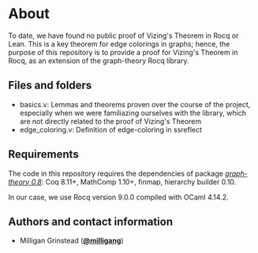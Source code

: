 # About

To date, we have found no public proof of Vizing's Theorem in Rocq or Lean. 
This is a key theorem for edge colorings in graphs; hence, the purpose of this repository is to provide a proof for Vizing's Theorem in Rocq, as an extension of the graph-theory Rocq library.

## Files and folders 
- basics.v: Lemmas and theorems proven over the course of the project, especially when we were familiazing ourselves with the library, which are not directly related to the proof of Vizing's Theorem
- edge_coloring.v: Definition of edge-coloring in ssreflect
  
## Requirements

The code in this repository requires the dependencies of package [_graph-theory 0.8_](https://github.com/coq-community/graph-theory):
Coq 8.11+, MathComp 1.10+, finmap, hierarchy builder 0.10.

In our case, we use Rocq version 9.0.0 compiled with OCaml 4.14.2. 

## Authors and contact information

- Milligan Grinstead ([**@milligang**](https://github.com/milligang))

